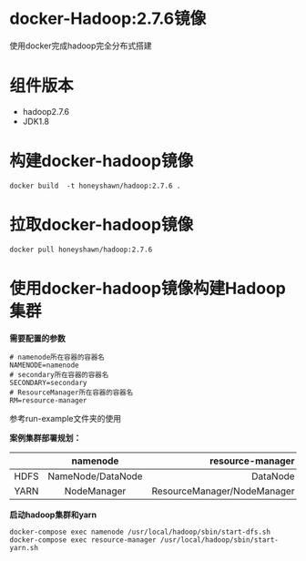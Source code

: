 # docker-Hadoop:2.7.6镜像
使用docker完成hadoop完全分布式搭建

# 组件版本
* hadoop2.7.6
* JDK1.8


# 构建docker-hadoop镜像

```
docker build  -t honeyshawn/hadoop:2.7.6 .
```
# 拉取docker-hadoop镜像

```
docker pull honeyshawn/hadoop:2.7.6
```

# 使用docker-hadoop镜像构建Hadoop集群

**需要配置的参数**
```sbtshell
# namenode所在容器的容器名
NAMENODE=namenode
# secondary所在容器的容器名
SECONDARY=secondary
# ResourceManager所在容器的容器名
RM=resource-manager
```

参考run-example文件夹的使用

**案例集群部署规划：**

|	|namenode|	resource-manager|	secondary|
| ------------- |:-------------:| -----:|-----:|
|HDFS|NameNode/DataNode|DataNode|SecondaryNameNode/DataNode|
|YARN|NodeManager|ResourceManager/NodeManager|NodeManager|

**启动hadoop集群和yarn**
```shell
docker-compose exec namenode /usr/local/hadoop/sbin/start-dfs.sh
docker-compose exec resource-manager /usr/local/hadoop/sbin/start-yarn.sh
```

